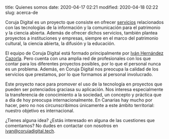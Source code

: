 title: Quienes somos
date: 2020-04-17 02:21
modified: 2020-04-18 02:22
slug: acerca-de

Coruja Digital es un proyecto que consiste en ofrecer [servicios](/servicios.html) relacionados con las tecnologías de la información y la comunicación para el patrimonio y la ciencia abierta. Además de ofrecer dichos servicios, también plantea proyectos a instituciones y empresas, siempre en el marco del patrimonio cultural, la ciencia abierta, la difusión y la educación.

El equipo de Coruja Digital está formado principalmente por [Iván Hernández Cazorla](https://ivanhercaz.com). Pero cuenta con una amplia red de profesionales con los que contar para los diferentes proyectos posibles, por lo que el personal nunca es un problema. Además, en Coruja Digital nos preocupa la calidad de los servicios que prestamos, por lo que formamos al personal involucrado.

Este proyecto nace para promover el uso de la tecnología en proyectos que pueden ser potenciados graciasa su aplicación. Nos interesa especialmente la transferencia de conocimiento a la sociedad, un concepto y práctica que a día de hoy preocupa internacionalmente. En Canarias hay mucho por hacer, pero no nos circunscribimos únicamente a este ámbito territorial: nuestro objetivo es internacional. 

¿Tienes alguna idea? ¿Estás interesado en alguna de las cuestiones que comentamos? No dudes en contactar con nosotros en ivan@corujadigital.tech.

